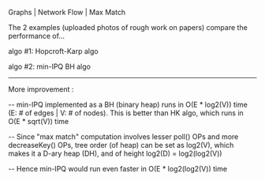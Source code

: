 Graphs | Network Flow | Max Match

The 2 examples (uploaded photos of rough work on papers) compare the performance of...

algo #1: Hopcroft-Karp algo

algo #2: min-IPQ BH algo


_____________________________
More improvement :

-- min-IPQ implemented as a BH (binary heap) runs in O(E * log2(V)) time (E: # of edges | V: # of nodes). This is better than HK algo, which runs in O(E * sqrt(V)) time

-- Since "max match" computation involves lesser poll() OPs and more decreaseKey() OPs, tree order (of heap) can be set as log2(V), which makes it a D-ary heap (DH), and of height log2(D) = log2(log2(V))

-- Hence min-IPQ would run even faster in O(E * log2(log2(V)) time
